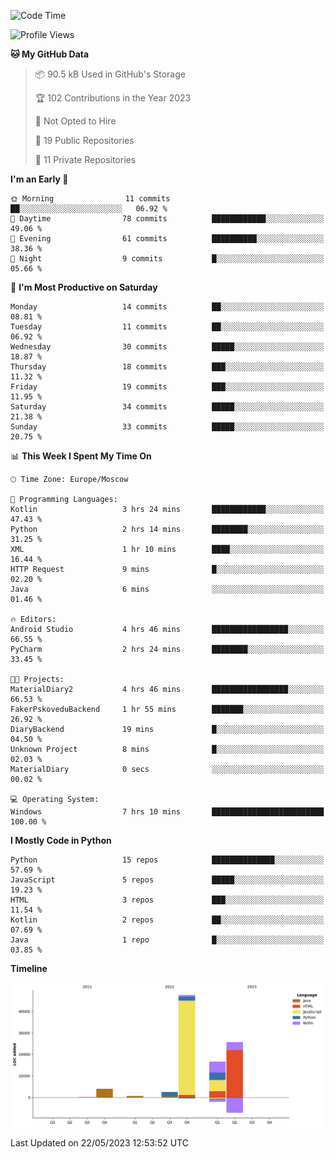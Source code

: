 <!--START_SECTION:waka-->
![Code Time](http://img.shields.io/badge/Code%20Time-99%20hrs%2020%20mins-blue)

![Profile Views](http://img.shields.io/badge/Profile%20Views-0-blue)

**🐱 My GitHub Data** 

> 📦 90.5 kB Used in GitHub's Storage 
 > 
> 🏆 102 Contributions in the Year 2023
 > 
> 🚫 Not Opted to Hire
 > 
> 📜 19 Public Repositories 
 > 
> 🔑 11 Private Repositories 
 > 
**I'm an Early 🐤** 

```text
🌞 Morning                11 commits          ██░░░░░░░░░░░░░░░░░░░░░░░   06.92 % 
🌆 Daytime                78 commits          ████████████░░░░░░░░░░░░░   49.06 % 
🌃 Evening                61 commits          ██████████░░░░░░░░░░░░░░░   38.36 % 
🌙 Night                  9 commits           █░░░░░░░░░░░░░░░░░░░░░░░░   05.66 % 
```
📅 **I'm Most Productive on Saturday** 

```text
Monday                   14 commits          ██░░░░░░░░░░░░░░░░░░░░░░░   08.81 % 
Tuesday                  11 commits          ██░░░░░░░░░░░░░░░░░░░░░░░   06.92 % 
Wednesday                30 commits          █████░░░░░░░░░░░░░░░░░░░░   18.87 % 
Thursday                 18 commits          ███░░░░░░░░░░░░░░░░░░░░░░   11.32 % 
Friday                   19 commits          ███░░░░░░░░░░░░░░░░░░░░░░   11.95 % 
Saturday                 34 commits          █████░░░░░░░░░░░░░░░░░░░░   21.38 % 
Sunday                   33 commits          █████░░░░░░░░░░░░░░░░░░░░   20.75 % 
```


📊 **This Week I Spent My Time On** 

```text
🕑︎ Time Zone: Europe/Moscow

💬 Programming Languages: 
Kotlin                   3 hrs 24 mins       ████████████░░░░░░░░░░░░░   47.43 % 
Python                   2 hrs 14 mins       ████████░░░░░░░░░░░░░░░░░   31.25 % 
XML                      1 hr 10 mins        ████░░░░░░░░░░░░░░░░░░░░░   16.44 % 
HTTP Request             9 mins              █░░░░░░░░░░░░░░░░░░░░░░░░   02.20 % 
Java                     6 mins              ░░░░░░░░░░░░░░░░░░░░░░░░░   01.46 % 

🔥 Editors: 
Android Studio           4 hrs 46 mins       █████████████████░░░░░░░░   66.55 % 
PyCharm                  2 hrs 24 mins       ████████░░░░░░░░░░░░░░░░░   33.45 % 

🐱‍💻 Projects: 
MaterialDiary2           4 hrs 46 mins       █████████████████░░░░░░░░   66.53 % 
FakerPskoveduBackend     1 hr 55 mins        ███████░░░░░░░░░░░░░░░░░░   26.92 % 
DiaryBackend             19 mins             █░░░░░░░░░░░░░░░░░░░░░░░░   04.50 % 
Unknown Project          8 mins              █░░░░░░░░░░░░░░░░░░░░░░░░   02.03 % 
MaterialDiary            0 secs              ░░░░░░░░░░░░░░░░░░░░░░░░░   00.02 % 

💻 Operating System: 
Windows                  7 hrs 10 mins       █████████████████████████   100.00 % 
```

**I Mostly Code in Python** 

```text
Python                   15 repos            ██████████████░░░░░░░░░░░   57.69 % 
JavaScript               5 repos             █████░░░░░░░░░░░░░░░░░░░░   19.23 % 
HTML                     3 repos             ███░░░░░░░░░░░░░░░░░░░░░░   11.54 % 
Kotlin                   2 repos             ██░░░░░░░░░░░░░░░░░░░░░░░   07.69 % 
Java                     1 repo              █░░░░░░░░░░░░░░░░░░░░░░░░   03.85 % 
```



**Timeline**

![Lines of Code chart](https://raw.githubusercontent.com/Adlemex/Adlemex/main/assets/bar_graph.png)


 Last Updated on 22/05/2023 12:53:52 UTC
<!--END_SECTION:waka-->
